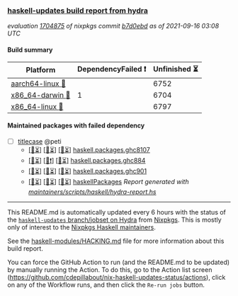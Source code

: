 ### [haskell-updates build report from hydra](https://hydra.nixos.org/jobset/nixpkgs/haskell-updates)
*evaluation [1704875](https://hydra.nixos.org/eval/1704875) of nixpkgs commit [b7d0ebd](https://github.com/NixOS/nixpkgs/commits/b7d0ebd8f898c9a4b55653d2fefd12319f1bc3cf) as of 2021-09-16 03:08 UTC*
#### Build summary

 | Platform | DependencyFailed :heavy_exclamation_mark: | Unfinished :hourglass_flowing_sand: | 
 | --- | --- | --- | 
 | [aarch64-linux :iphone:](https://hydra.nixos.org/eval/1704875?filter=.aarch64-linux) |  | 6752 | 
 | [x86_64-darwin :apple:](https://hydra.nixos.org/eval/1704875?filter=.x86_64-darwin) | 1 | 6704 | 
 | [x86_64-linux :penguin:](https://hydra.nixos.org/eval/1704875?filter=.x86_64-linux) |  | 6797 | 
#### Maintained packages with failed dependency
- [ ] [titlecase](https://hydra.nixos.org/eval/1704875?filter=titlecase) @peti
  - [[:iphone::hourglass_flowing_sand:]](https://hydra.nixos.org/build/153211124) [[:apple::hourglass_flowing_sand:]](https://hydra.nixos.org/build/153213724) [[:penguin::hourglass_flowing_sand:]](https://hydra.nixos.org/build/153207933) [haskell.packages.ghc8107](https://hydra.nixos.org/eval/1704875?filter=haskell.packages.ghc8107.titlecase)
  - [[:iphone::hourglass_flowing_sand:]](https://hydra.nixos.org/build/153205881) [[:apple::heavy_exclamation_mark:]](https://hydra.nixos.org/build/153195552) [[:penguin::hourglass_flowing_sand:]](https://hydra.nixos.org/build/153211947) [haskell.packages.ghc884](https://hydra.nixos.org/eval/1704875?filter=haskell.packages.ghc884.titlecase)
  - [[:iphone::hourglass_flowing_sand:]](https://hydra.nixos.org/build/153197487) [[:apple::hourglass_flowing_sand:]](https://hydra.nixos.org/build/153195207) [[:penguin::hourglass_flowing_sand:]](https://hydra.nixos.org/build/153198742) [haskell.packages.ghc901](https://hydra.nixos.org/eval/1704875?filter=haskell.packages.ghc901.titlecase)
  - [[:iphone::hourglass_flowing_sand:]](https://hydra.nixos.org/build/153201259) [[:apple::hourglass_flowing_sand:]](https://hydra.nixos.org/build/153212673) [[:penguin::hourglass_flowing_sand:]](https://hydra.nixos.org/build/153195055) [haskellPackages](https://hydra.nixos.org/eval/1704875?filter=haskellPackages.titlecase)
*Report generated with [maintainers/scripts/haskell/hydra-report.hs](https://github.com/NixOS/nixpkgs/blob/haskell-updates/maintainers/scripts/haskell/hydra-report.sh)*


----------------------------------------------------------------------

This README.md is automatically updated every 6 hours with the status of the
[`haskell-updates` branch/jobset on Hydra](https://hydra.nixos.org/jobset/nixpkgs/haskell-updates)
from [Nixpkgs](https://github.com/NixOS/nixpkgs).  This is mostly only of
interest to the [Nixpkgs Haskell maintainers](https://github.com/orgs/NixOS/teams/haskell).

See the
[haskell-modules/HACKING.md](https://github.com/NixOS/nixpkgs/blob/haskell-updates/pkgs/development/haskell-modules/HACKING.md)
file for more information about this build report.

You can force the GitHub Action to run (and the README.md to be updated) by
manually running the Action.  To do this, go to the Action list screen
(https://github.com/cdepillabout/nix-haskell-updates-status/actions),
click on any of the Workflow runs, and then click the `Re-run jobs` button.
